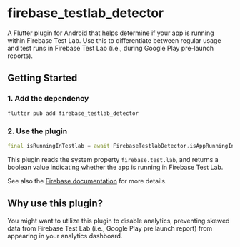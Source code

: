 # firebase_testlab_detector

A Flutter plugin for Android that helps determine if your app is running within Firebase Test Lab. Use this to differentiate between regular usage and test runs in Firebase Test Lab (i.e., during Google Play pre-launch reports).

## Getting Started

### 1. Add the dependency

```shell
flutter pub add firebase_testlab_detector
```

### 2. Use the plugin

```dart
final isRunningInTestlab = await FirebaseTestlabDetector.isAppRunningInTestlab();
```

This plugin reads the system property `firebase.test.lab`, and returns a boolean value indicating whether the app is running in Firebase Test Lab.

See also the [Firebase documentation](https://firebase.google.com/docs/test-lab/android/android-studio#modify_instrumented_test_behavior_for) for more details.

## Why use this plugin?

You might want to utilize this plugin to disable analytics, preventing skewed data from Firebase Test Lab (i.e., Google Play pre launch report) from appearing in your analytics dashboard.
